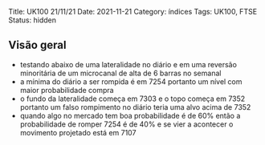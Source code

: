 Title: UK100 21/11/21
Date: 2021-11-21
Category: índices
Tags: UK100, FTSE
Status: hidden

## Visão geral
* testando abaixo de uma lateralidade no diário e em uma reversão minoritária de um microcanal de alta de 6 barras no semanal
* a mínima do diário  a ser rompida é em 7254 portanto um nível com maior probabilidade compra
* o fundo da lateralidade começa em 7303 e o topo começa em 7352 portanto um falso rompimento no diário teria uma alvo acima de 7352
* quando algo no mercado tem boa probabilidade é de 60% então a probabilidade de romper 7254 é de 40% e se vier a acontecer o movimento projetado está em 7107
